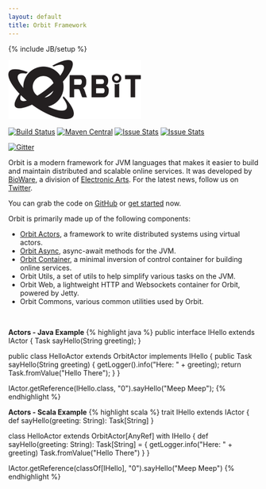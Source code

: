 ```yaml
---
layout: default
title: Orbit Framework
---
```

{% include JB/setup %}

![Orbit Framework](tpl/orbit-logo-black.png)

[![Build Status](https://travis-ci.org/electronicarts/orbit.svg?branch=master)](https://travis-ci.org/electronicarts/orbit)
[![Maven Central](https://maven-badges.herokuapp.com/maven-central/com.ea.orbit/orbit-parent/badge.svg)](https://repo1.maven.org/maven2/com/ea/orbit/)
[![Issue Stats](http://www.issuestats.com/github/electronicarts/orbit/badge/issue?style=flat)](http://www.issuestats.com/github/electronicarts/orbit)
[![Issue Stats](http://www.issuestats.com/github/electronicarts/orbit/badge/pr?style=flat)](http://www.issuestats.com/github/electronicarts/orbit)

[![Gitter](https://badges.gitter.im/Join%20Chat.svg)](https://gitter.im/electronicarts/orbit?utm_source=badge&utm_medium=badge&utm_campaign=pr-badge)

Orbit is a modern framework for JVM languages that makes it easier to build and maintain distributed and scalable online services.
It was developed by [BioWare](http://www.bioware.com), a division of [Electronic Arts](http://www.ea.com). For the latest news, follow us on [Twitter](https://twitter.com/OrbitFramework). 

You can grab the code on [GitHub](https://github.com/electronicarts/orbit) or [get started](http://orbit.bioware.com/orbit-getting-started.html) now. 

Orbit is primarily made up of the following components:

-  [Orbit Actors](orbit-actors.html), a framework to write distributed systems using virtual actors.
-  [Orbit Async](orbit-async.html), async-await methods for the JVM.
-  [Orbit Container](orbit-container.html), a minimal inversion of control container for building online services.
-  Orbit Utils, a set of utils to help simplify various tasks on the JVM.
-  Orbit Web, a lightweight HTTP and Websockets container for Orbit, powered by Jetty.
-  Orbit Commons, various common utilities used by Orbit.

<br />

**Actors - Java Example** 
{% highlight java %}
public interface IHello extends IActor
{
    Task<String> sayHello(String greeting);
}
 
public class HelloActor extends OrbitActor implements IHello
{
    public Task<String> sayHello(String greeting)
    {
        getLogger().info("Here: " + greeting);
        return Task.fromValue("Hello There");
    }
}
 
IActor.getReference(IHello.class, "0").sayHello("Meep Meep");
{% endhighlight %}

**Actors - Scala Example** 
{% highlight scala %}
trait IHello extends IActor {
  def sayHello(greeting: String): Task[String]
}

class HelloActor extends OrbitActor[AnyRef] with IHello {
  def sayHello(greeting: String): Task[String] = {
    getLogger.info("Here: " + greeting)
    Task.fromValue("Hello There")
  }
}

IActor.getReference(classOf[IHello], "0").sayHello("Meep Meep")
{% endhighlight %}
